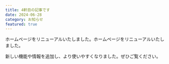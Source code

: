 ```yaml
---
title: 4軒目の記事です
date: 2024-06-28
category: お知らせ
featured: true
---
```


ホームページをリニューアルいたしました。ホームページをリニューアルいたしました。

新しい機能や情報を追加し、より使いやすくなりました。ぜひご覧ください。

